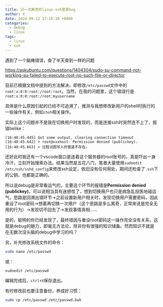 ```yaml
---
title: 记一次离奇的linux-ssh登录bug
author: X
date: 2024-09-12 17:16:10 +0800
categories:
  - debug
  - linux
tags:
  - linux
  - ssh
---
```

遇到了一个脑瘫错误，查了半天查到一样的问题

https://askubuntu.com/questions/1404304/sudo-su-command-not-working-su-failed-to-execute-root-no-such-file-or-director

目前已根据文档中提到的方法解决，即修改`/etc/passwd`文件中的`root:x:0:0:root:/root:root`。当然，在我的问题里，这个错误行是`root:x:0:0:root:/root:myusername`

具体是什么原因引起的已经不可追溯了，推测与我想修改新用户的shell时执行的一些操作有关，例如`chsh`相关操作。

实际上这个问题并不是我在切换用户时发现的，而是连接ssh时突然连不上了，报错belike：

```
[16:40:45.445] Got some output, clearing connection timeout
[16:40:45.642] > root@xxxhost: Permission denied (publickey).
[16:40:45.663] > 过程试图写入的管道不存在。
```

还好此时我还有一个vscode窗口是连着这个服务器的root账号的，真是吓出一身冷汗，立刻开始搜索办法。结果当然是五花八门，笔者大量使用`sudoedit /etc/ssh/sshd_config`来修改ssh设定，依旧没有任何用处，期间还检查了`.ssh`下的公钥，也都是正确的。

所以说debug是非常看运气的，主要这个环节的报错是**Permission denied (publickey)**，可以说相当具有迷惑性了，想到切换用户也只是病急乱投医地碰运气，思路是回溯出错环节->之前设置新用户相关时，发现切换用户需要密码，因此重设了root密码->想着再切换一次用户（这个思路是多么离奇，正常来说是完全无用的行为）->发现切不回去了->发现事情真相……

是的，聪明的你已经发现了，最终错因与重设root密码这一操作完全没有关系，这就是debug的魅力，即毫无方法论，除非你有很强的知识储备。然而知识不就是在无数次没头脑的debug中学习的吗？

另，补充修改系统文件的命令：
```bash
sudo nano /etc/passwd
```
或：
```bash
sudoedit /etc/passwd
```

编辑完成后，`ctrl+X`保存退出。

有时修改前也要注意备份，养成好习惯：
```bash
sudo cp /etc/passwd /etc/passwd.bak
```